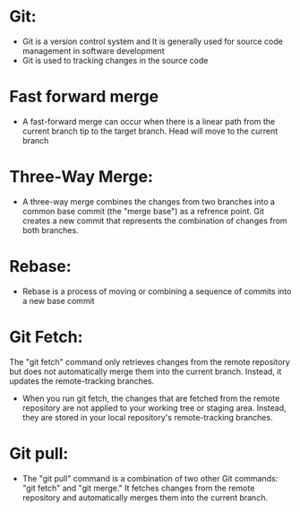 # Git:
* Git is a version control system and  It is generally used for source code management in software development
* Git is used to tracking changes in the source code

# Fast forward merge
* A fast-forward merge can occur when there is a linear path from the current branch tip to the target branch. Head will move to the current branch

# Three-Way Merge:
* A three-way merge combines the changes from two branches into a common base commit (the "merge base") as a refrence point. Git creates a new commit that represents the combination of changes from both branches.
# Rebase:
* Rebase is a process of moving or combining a sequence of commits into a new base commit

# Git Fetch:
The "git fetch" command only retrieves changes from the remote repository but does not automatically merge them into the current branch. Instead, it updates the remote-tracking branches.
* When you run git fetch, the changes that are fetched from the remote repository are not applied to your working tree or staging area. Instead, they are stored in your local repository's remote-tracking branches.
# Git pull:
* The "git pull" command is a combination of two other Git commands: "git fetch" and "git merge." It fetches changes from the remote repository and automatically merges them into the current branch.